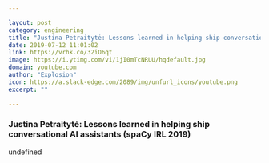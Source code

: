 ```yaml
---

layout: post
category: engineering
title: "Justina Petraitytė: Lessons learned in helping ship conversational AI assistants (spaCy IRL 2019)"
date: 2019-07-12 11:01:02
link: https://vrhk.co/32iO6qt
image: https://i.ytimg.com/vi/1jI0mTcNRUU/hqdefault.jpg
domain: youtube.com
author: "Explosion"
icon: https://a.slack-edge.com/2089/img/unfurl_icons/youtube.png
excerpt: ""

---
```


### Justina Petraitytė: Lessons learned in helping ship conversational AI assistants (spaCy IRL 2019)

undefined
